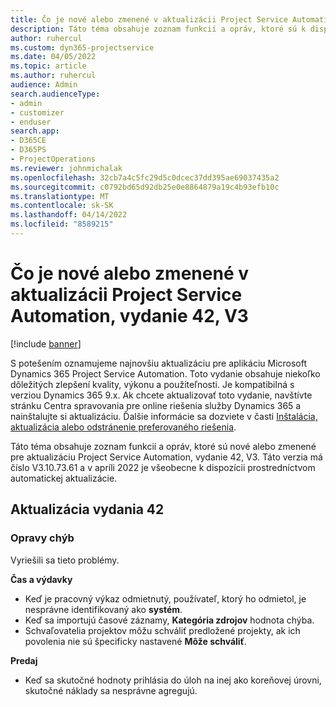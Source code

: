 ```yaml
---
title: Čo je nové alebo zmenené v aktualizácii Project Service Automation, vydanie 42, V3
description: Táto téma obsahuje zoznam funkcií a opráv, ktoré sú k dispozícii v aktualizácii Microsoft Dynamics 365 Project Service Automation, vydanie 42, V3.
author: ruhercul
ms.custom: dyn365-projectservice
ms.date: 04/05/2022
ms.topic: article
ms.author: ruhercul
audience: Admin
search.audienceType:
- admin
- customizer
- enduser
search.app:
- D365CE
- D365PS
- ProjectOperations
ms.reviewer: johnmichalak
ms.openlocfilehash: 32cb7a4c5fc29d5c0dcec37dd395ae69037435a2
ms.sourcegitcommit: c0792bd65d92db25e0e8864879a19c4b93efb10c
ms.translationtype: MT
ms.contentlocale: sk-SK
ms.lasthandoff: 04/14/2022
ms.locfileid: "8589215"
---
```

# <a name="whats-new-or-changed-in-project-service-automation-update-release-42-v3"></a>Čo je nové alebo zmenené v aktualizácii Project Service Automation, vydanie 42, V3

[!include [banner](../includes/psa-now-project-operations.md)]

S potešením oznamujeme najnovšiu aktualizáciu pre aplikáciu Microsoft Dynamics 365 Project Service Automation. Toto vydanie obsahuje niekoľko dôležitých zlepšení kvality, výkonu a použiteľnosti. Je kompatibilná s verziou Dynamics 365 9.x. Ak chcete aktualizovať toto vydanie, navštívte stránku Centra spravovania pre online riešenia služby Dynamics 365 a nainštalujte si aktualizáciu. Ďalšie informácie sa dozviete v časti [Inštalácia, aktualizácia alebo odstránenie preferovaného riešenia](/power-platform/admin/install-remove-preferred-solution).

Táto téma obsahuje zoznam funkcií a opráv, ktoré sú nové alebo zmenené pre aktualizáciu Project Service Automation, vydanie 42, V3. Táto verzia má číslo V3.10.73.61 a v apríli 2022 je všeobecne k dispozícii prostredníctvom automatickej aktualizácie.

## <a name="update-release-42"></a>Aktualizácia vydania 42

### <a name="bug-fixes"></a>Opravy chýb

Vyriešili sa tieto problémy.

**Čas a výdavky**

- Keď je pracovný výkaz odmietnutý, používateľ, ktorý ho odmietol, je nesprávne identifikovaný ako **systém**.
- Keď sa importujú časové záznamy, **Kategória zdrojov** hodnota chýba.
- Schvaľovatelia projektov môžu schváliť predložené projekty, ak ich povolenia nie sú špecificky nastavené **Môže schváliť**.

**Predaj**

- Keď sa skutočné hodnoty prihlásia do úloh na inej ako koreňovej úrovni, skutočné náklady sa nesprávne agregujú.
